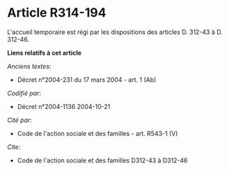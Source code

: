 # Article R314-194

L'accueil temporaire est régi par les dispositions des articles D. 312-43 à D. 312-46.

**Liens relatifs à cet article**

_Anciens textes_:

  - Décret n°2004-231 du 17 mars 2004 - art. 1 (Ab)

_Codifié par_:

  - Décret n°2004-1136 2004-10-21

_Cité par_:

  - Code de l'action sociale et des familles - art. R543-1 (V)

_Cite_:

  - Code de l'action sociale et des familles D312-43 à D312-46
